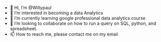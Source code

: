 - 👋 Hi, I’m @Willypaul
- 👀 I’m interested in becoming a data Analytics
- 🌱 I’m currently learning google professional data analytics course
- 💞️ I’m looking to collaborate on how to run a query on SQL, python, and spreadsheet.
- 📫 How to reach me, please contact me on my email

<!---
Willypaul/Willypaul is a ✨ special ✨ repository because its `README.md` (this file) appears on your GitHub profile.
You can click the Preview link to take a look at your changes.
--->
